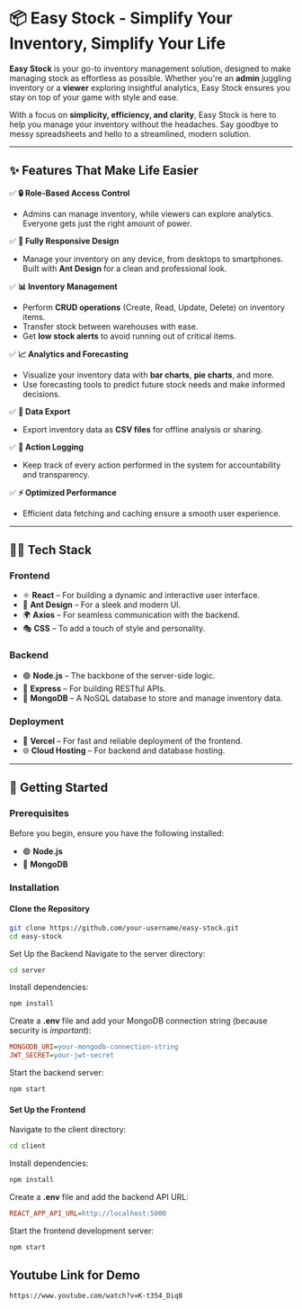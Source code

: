 # 📦 Easy Stock - Simplify Your Inventory, Simplify Your Life

**Easy Stock** is your go-to inventory management solution, designed to make managing stock as effortless as possible. Whether you're an **admin** juggling inventory or a **viewer** exploring insightful analytics, Easy Stock ensures you stay on top of your game with style and ease.

With a focus on **simplicity, efficiency, and clarity**, Easy Stock is here to help you manage your inventory without the headaches. Say goodbye to messy spreadsheets and hello to a streamlined, modern solution.

---

## ✨ Features That Make Life Easier

✅ **🔒 Role-Based Access Control**  
- Admins can manage inventory, while viewers can explore analytics. Everyone gets just the right amount of power.

✅ **📱 Fully Responsive Design**  
- Manage your inventory on any device, from desktops to smartphones. Built with **Ant Design** for a clean and professional look.

✅ **📊 Inventory Management**  
- Perform **CRUD operations** (Create, Read, Update, Delete) on inventory items.  
- Transfer stock between warehouses with ease.  
- Get **low stock alerts** to avoid running out of critical items.

✅ **📈 Analytics and Forecasting**  
- Visualize your inventory data with **bar charts**, **pie charts**, and more.  
- Use forecasting tools to predict future stock needs and make informed decisions.

✅ **💾 Data Export**  
- Export inventory data as **CSV files** for offline analysis or sharing.

✅ **🔋 Action Logging**  
- Keep track of every action performed in the system for accountability and transparency.

✅ **⚡ Optimized Performance**  
- Efficient data fetching and caching ensure a smooth user experience.

---

## 🧑‍💻 Tech Stack

### **Frontend**  
- ⚛️ **React** – For building a dynamic and interactive user interface.  
- 🎨 **Ant Design** – For a sleek and modern UI.  
- 🌍 **Axios** – For seamless communication with the backend.  
- 🎭 **CSS** – To add a touch of style and personality.

### **Backend**  
- 🟢 **Node.js** – The backbone of the server-side logic.  
- 🚀 **Express** – For building RESTful APIs.  
- 🌳 **MongoDB** – A NoSQL database to store and manage inventory data.  

### **Deployment**  
- 🔺 **Vercel** – For fast and reliable deployment of the frontend.  
- 🌐 **Cloud Hosting** – For backend and database hosting.

---

## 🚀 Getting Started

### **Prerequisites**  
Before you begin, ensure you have the following installed:
- 🟢 **Node.js**  
- 🌳 **MongoDB**  

### **Installation**  

#### **Clone the Repository**  
```bash
git clone https://github.com/your-username/easy-stock.git
cd easy-stock
```
Set Up the Backend
Navigate to the server directory:  
```bash
cd server
```
Install dependencies:  
```bash
npm install
```
Create a **.env** file and add your MongoDB connection string (because security is *important*):  
```ini
MONGODB_URI=your-mongodb-connection-string
JWT_SECRET=your-jwt-secret
```
Start the backend server:  
```bash
npm start
```

#### **Set Up the Frontend**  
Navigate to the client directory:  
```bash
cd client
```
Install dependencies:  
```bash
npm install
```
Create a **.env** file and add the backend API URL:  
```ini
REACT_APP_API_URL=http://localhost:5000
```
Start the frontend development server:  
```bash
npm start
```

##  Youtube Link for Demo
```bash
https://www.youtube.com/watch?v=K-t354_Diq8
```
